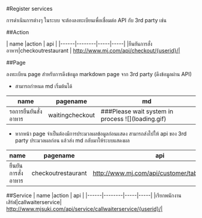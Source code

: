 #Register services

การดำเนินการต่างๆ ในระบบ จะต้องลงทะเบียนเพื่อเชื่อมต่อ API กับ 3rd party เช่น

##Action

| name |action | api |
|------|--------|-----|-----|
|ยืนยันการสั่งอาหาร|checkoutrestaurant | http://www.mj.com/api/checkout/{userid}/|


##Page

ลงทะเบียน page สำหรับการดึงข้อมูล markdown page จาก 3rd party (ดึงข้อมูลผ่าน API)
- สามารถกำหนด md เริ่มต้นได้

| name |pagename|md |
|------|--------|-----|
|รอการยืนยันสั่งอาหาร      |waitingcheckout       |###Please wait  system in process \![]\(loading.gif\)     |


- หากหน้า page จำเป็นต้องมีการประมวลผลข้อมูลก่อนแสดง สามารถส่งไปให้ api ของ 3rd party ประมวลผลก่อน แล้วส่ง md กลับมาให้ระบบแสดงผล

| name |pagename| api |
|------|--------|-----|
|ยืนยันการสั่งอาหาร |checkoutrestaurant |http://www.mj.com/api/customer/table/{userid}|

##Service
| name |action | api |
|------|--------|-----|-----|
|เรียกพนักงานเสิร์ฟ|callwaiterservice| http://www.mjsuki.com/api/service/callwaiterservice/{userid}/|


